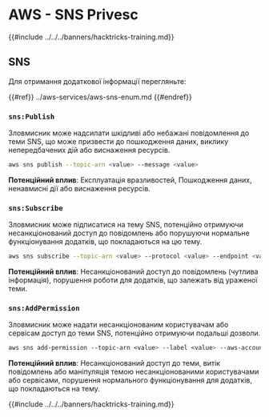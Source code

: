 # AWS - SNS Privesc

{{#include ../../../banners/hacktricks-training.md}}

## SNS

Для отримання додаткової інформації перегляньте:

{{#ref}}
../aws-services/aws-sns-enum.md
{{#endref}}

### `sns:Publish`

Зловмисник може надсилати шкідливі або небажані повідомлення до теми SNS, що може призвести до пошкодження даних, виклику непередбачених дій або виснаження ресурсів.
```bash
aws sns publish --topic-arn <value> --message <value>
```
**Потенційний вплив**: Експлуатація вразливостей, Пошкодження даних, ненавмисні дії або виснаження ресурсів.

### `sns:Subscribe`

Зловмисник може підписатися на тему SNS, потенційно отримуючи несанкціонований доступ до повідомлень або порушуючи нормальне функціонування додатків, що покладаються на цю тему.
```bash
aws sns subscribe --topic-arn <value> --protocol <value> --endpoint <value>
```
**Потенційний вплив**: Несанкціонований доступ до повідомлень (чутлива інформація), порушення роботи для додатків, що залежать від ураженої теми.

### `sns:AddPermission`

Зловмисник може надати несанкціонованим користувачам або сервісам доступ до теми SNS, потенційно отримуючи подальші дозволи.
```css
aws sns add-permission --topic-arn <value> --label <value> --aws-account-id <value> --action-name <value>
```
**Потенційний вплив**: Несанкціонований доступ до теми, витік повідомлень або маніпуляція темою несанкціонованими користувачами або сервісами, порушення нормального функціонування для додатків, що покладаються на тему.

{{#include ../../../banners/hacktricks-training.md}}
